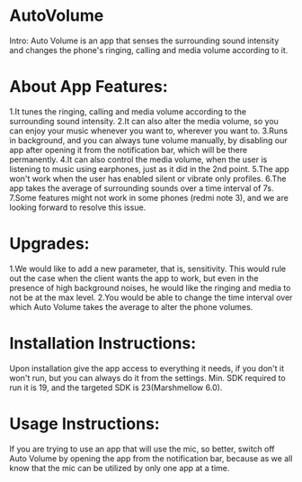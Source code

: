 # AutoVolume

Intro:
Auto Volume is an app that senses the surrounding sound intensity and changes the phone's ringing, calling and media volume according to it. 

# About App Features: 

1.It tunes the ringing, calling and media volume according to the surrounding sound intensity.
2.It can also alter the media volume, so you can enjoy your music whenever you want to, wherever you want to.
3.Runs in background, and you  can always tune volume manually, by disabling our app after opening it from the notification bar, which will be there permanently.
4.It can also control the media volume, when the user is listening to music using earphones, just as it did in the 2nd point.
5.The app won't work when the user has enabled silent or vibrate only profiles.
6.The app takes the average of surrounding sounds over a time interval of 7s.
7.Some features might not work in some phones (redmi note 3), and we are looking forward to resolve this issue.

# Upgrades:

1.We would like to add a new parameter, that is, sensitivity. This would rule out the case when the client wants the app to work, but even in the presence of high background noises, he would like the ringing and media to not be at the max level.
2.You would be able to change the time interval over which Auto Volume takes the average to alter the phone volumes.

# Installation Instructions:

Upon installation give the app access to everything it needs, if you don't it won't run, but you can always do it from the settings. Min. SDK required to run it is 19, and the targeted SDK is 23(Marshmellow 6.0).

# Usage Instructions:

If you are trying to use an app that will use the mic, so better, switch off Auto Volume by opening the app from the notification bar, because as we all know that the mic can be utilized by only one app at a time.

